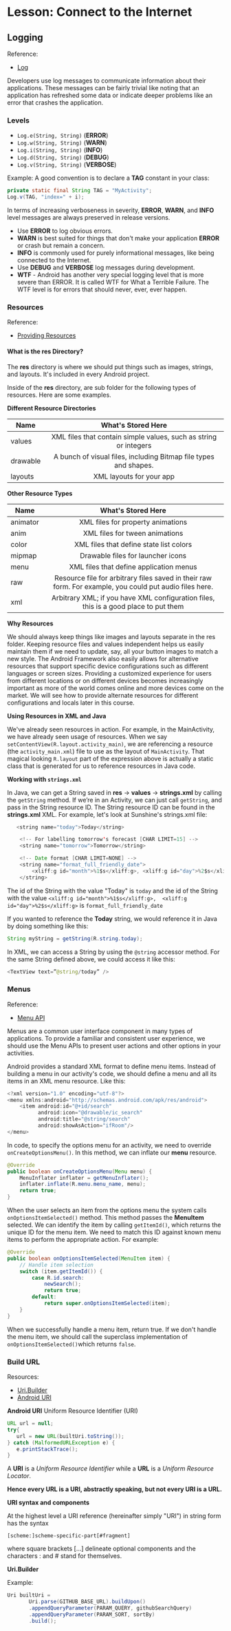 # Lesson: Connect to the Internet

## Logging
Reference: 
- [Log](https://developer.android.com/reference/android/util/Log.html)

Developers use log messages to communicate information about their applications. These messages can be fairly trivial 
like noting that an application has refreshed some data or indicate deeper problems like an error that crashes the application.

### Levels

- `Log.e(String, String)` (**ERROR**)
- `Log.w(String, String)` (**WARN**)
- `Log.i(String, String)` (**INFO**)
- `Log.d(String, String)` (**DEBUG**)
- `Log.v(String, String)` (**VERBOSE**)

Example:
A good convention is to declare a **TAG** constant in your class:
```java
private static final String TAG = "MyActivity";
Log.v(TAG, "index=" + i);
```

In terms of increasing verboseness in severity, **ERROR**, **WARN**, and **INFO** level messages are always preserved in release versions.
- Use **ERROR** to log obvious errors.
- **WARN** is best suited for things that don't make your application **ERROR** or crash but remain a concern.
- **INFO** is commonly used for purely informational messages, like being connected to the Internet.
- Use **DEBUG** and **VERBOSE** log messages during development.
- **WTF** - Android has another very special logging level that is more severe than ERROR. It is called WTF for What a Terrible Failure. 
The WTF level is for errors that should never, ever, ever happen.

### Resources
Reference: 
- [Providing Resources](https://developer.android.com/guide/topics/resources/providing-resources.html)

#### What is the res Directory?
The **res** directory is where we should put things such as images, strings, and layouts. It's included in every Android project.

Inside of the **res** directory, are sub folder for the following types of resources. Here are some examples.

**Different Resource Directories**

| Name         | What's Stored Here |
| ------------ |:---------------------:|
| values       | XML files that contain simple values, such as string or integers |
| drawable     | A bunch of visual files, including Bitmap file types and shapes. |
| layouts      | XML layouts for your app |

**Other Resource Types**

| Name         | What's Stored Here |
| ------------ |:---------------------:|
| animator       | XML files for property animations |
| anim     | XML files for tween animations |
| color      | XML files that define state list colors |
| mipmap | Drawable files for launcher icons |
| menu     | XML files that define application menus |
| raw      | Resource file for arbitrary files saved in their raw form. For example, you could put audio files here. |
| xml | Arbitrary XML; if you have XML configuration files, this is a good place to put them |

**Why Resources**

We should always keep things like images and layouts separate in the res folder. Keeping resource files and values independent helps us 
easily maintain them if we need to update, say, all your button images to match a new style. The Android Framework also easily allows 
for alternative resources that support specific device configurations such as different languages or screen sizes. Providing a 
customized experience for users from different locations or on different devices becomes increasingly important as more of the world 
comes online and more devices come on the market. We will see how to provide alternate resources for different configurations and 
locals later in this course.

**Using Resources in XML and Java**

We've already seen resources in action. For example, in the MainActivity, we have already seen usage of resources. When we say 
`setContentView(R.layout.activity_main)`, we are referencing a resource (the `activity_main.xml`) file to use as the layout of 
`MainActivity`. 
That magical looking `R.layout` part of the expression above is actually a static class that is generated for us to reference 
resources in Java code.

**Working with `strings.xml`**

In Java, we can get a String saved in **res** -> **values** -> **strings.xml** by calling the `getString` method. If we’re in an Activity, 
we can just call `getString`, and pass in the String resource ID. The String resource ID can be found in the **strings.xml**
XML. For example, let's look at Sunshine's strings.xml file:

```java
   <string name="today">Today</string>

    <!-- For labelling tomorrow's forecast [CHAR LIMIT=15] -->
    <string name="tomorrow">Tomorrow</string>

    <!-- Date format [CHAR LIMIT=NONE] -->
    <string name="format_full_friendly_date">
        <xliff:g id="month">%1$s</xliff:g>, <xliff:g id="day">%2$s</xliff:g>
    </string>
  ```
  
The id of the String with the value "Today" is `today` and the id of the String with the value `<xliff:g id="month">%1$s</xliff:g>, 
<xliff:g id="day">%2$s</xliff:g>` is `format_full_friendly_date`

If you wanted to reference the **Today** string, we would reference it in Java by doing something like this:

```java
String myString = getString(R.string.today);
```

In XML, we can access a String by using the `@string` accessor method. For the same String defined above, we could access it like this:

```java
<TextView text=”@string/today” />
```

### Menus

Reference: 
- [Menu API](https://developer.android.com/guide/topics/ui/menus.html)

Menus are a common user interface component in many types of applications. To provide a familiar and consistent user experience, 
we should use the Menu APIs to present user actions and other options in your activities.

Android provides a standard XML format to define menu items. Instead of building a menu in our activity's code, we should define a 
menu and all its items in an XML menu resource. Like this:

```java
<?xml version="1.0" encoding="utf-8"?>
<menu xmlns:android="http://schemas.android.com/apk/res/android">
    <item android:id="@+id/search"
          android:icon="@drawable/ic_search"
          android:title="@string/search"
          android:showAsAction="ifRoom"/>
</menu>
```

In code, to specify the options menu for an activity, we need to override `onCreateOptionsMenu()`. In this method, we can inflate our 
**menu** resource.

```java
@Override
public boolean onCreateOptionsMenu(Menu menu) {
    MenuInflater inflater = getMenuInflater();
    inflater.inflate(R.menu.menu_name, menu);
    return true;
}
```

When the user selects an item from the options menu the system calls `onOptionsItemSelected()` method. This method passes the **MenuItem**
selected. We can identify the item by calling `getItemId()`, which returns the unique ID for the menu item. We need to match this ID 
against known menu items to perform the appropriate action. 
For example:

```java
@Override
public boolean onOptionsItemSelected(MenuItem item) {
    // Handle item selection
    switch (item.getItemId()) {
        case R.id.search:
            newSearch();
            return true;
        default:
            return super.onOptionsItemSelected(item);
    }
}
```

When we successfully handle a menu item, return true. If we don't handle the menu item, we should call the superclass implementation 
of `onOptionsItemSelected()`which returns `false`.

### Build URL

Resources:
- [Uri.Builder](https://developer.android.com/reference/android/net/Uri.Builder.html)
- [Android URI](https://developer.android.com/reference/java/net/URI.html)

**Android URI**
Uniform Resource Identifier (URI)

```java
URL url = null;
try{
   url = new URL(builtUri.toString());
} catch (MalformedURLException e) {
   e.printStackTrace();
}
```

A **URI** is a *Uniform Resource Identifier* while a **URL** is a *Uniform Resource Locator*. 

**Hence every URL is a URI, abstractly speaking, but not every URI is a URL.**

**URI syntax and components**

At the highest level a URI reference (hereinafter simply "URI") in string form has the syntax

`[scheme:]scheme-specific-part[#fragment]`

where square brackets [...] delineate optional components and the characters : and # stand for themselves.

**Uri.Builder**

Example:

```java
Uri builtUri =
       Uri.parse(GITHUB_BASE_URL).buildUpon()
       .appendQueryParameter(PARAM_QUERY, githubSearchQuery)
       .appendQueryParameter(PARAM_SORT, sortBy)
       .build();
```



